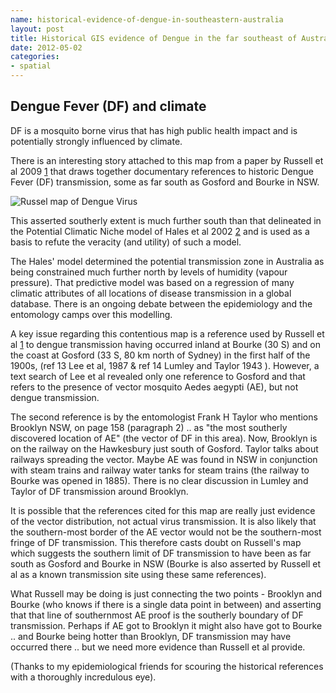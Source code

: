 ```yaml
--- 
name: historical-evidence-of-dengue-in-southeastern-australia
layout: post
title: Historical GIS evidence of Dengue in the far southeast of Australia?
date: 2012-05-02
categories: 
- spatial
---
```


Dengue Fever (DF) and climate
----
DF is a mosquito borne virus that has high public health impact and is potentially strongly influenced by climate.

There is an interesting story attached to this map from a paper by Russell et al 2009 [1] that draws together documentary references to historic Dengue Fever (DF) transmission, some as far south as Gosford and Bourke in NSW.

![Russel map of Dengue Virus](/images/Russell2009MJA.jpg)

This asserted southerly extent is much further south than that delineated in the Potential Climatic Niche model of Hales et al 2002 [2] and is used as a basis to refute the veracity (and utility) of such a model.

The Hales' model determined the potential transmission zone in Australia as being constrained much further north by levels of humidity (vapour pressure).  That predictive model was based on a regression of many climatic attributes of all locations of disease transmission in a global database.  There is an ongoing debate between the epidemiology and the entomology camps over this modelling.

A key issue regarding this contentious map is a reference used by Russell et al [1] to dengue transmission having occurred inland at Bourke (30 S) and on the coast at Gosford  (33 S, 80 km north of Sydney) in the first half of the 1900s, (ref 13 Lee et al, 1987 & ref 14 Lumley and Taylor 1943 ).  However, a text search of Lee et al revealed only one reference to Gosford  and that refers to the presence of vector mosquito Aedes aegypti (AE), but not dengue transmission.

The second reference is by the entomologist Frank H Taylor who mentions Brooklyn NSW, on page 158 (paragraph 2) .. as "the most southerly discovered location of AE" (the vector of DF in this area). Now, Brooklyn is on the railway on the Hawkesbury just south of Gosford. Taylor talks about railways spreading the vector. Maybe AE was found in NSW in conjunction with steam trains and railway water tanks for steam trains (the railway to Bourke was opened in 1885).  There is no clear discussion in Lumley and Taylor of DF transmission around Brooklyn.

It is possible that the references cited for this map are really just evidence of the vector distribution, not actual virus transmission.  It is also likely that the southern-most border of the AE vector would not be the southern-most fringe of DF transmission. This therefore casts doubt on Russell's map which suggests the southern limit of DF transmission to have been as far south as Gosford and Bourke in NSW (Bourke is also asserted by Russell et al as a known transmission site using these same references).

What Russell may be doing is just connecting the two points - Brooklyn and Bourke (who knows if there is a single data point in between) and asserting that that line of southernmost AE proof is the southerly boundary of DF transmission.  Perhaps if AE got to Brooklyn it might also have got to Bourke .. and Bourke being hotter than Brooklyn, DF transmission may have occurred there .. but we need more evidence than Russell et al provide.

(Thanks to my epidemiological friends for scouring the historical references with a thoroughly incredulous eye).

[1]: http://www.google.com "Russell, Richard C, Bart J Currie, Michael D Lindsay, John S Mackenzie, Scott A Ritchie, and Peter I Whelan. Dengue and climate change in Australia: predictions for the future should incorporate knowledge from the past. Medical Journal of Australia 190, no. 5 (2009)"

[2]: http://www.google.com "Hales, S., N. de Wet, J. Maindonald, and A. Woodward. Potential effect of population and climate changes on global distribution of dengue fever: an empirical model. The Lancet 360, no. 9336 (2002)"

